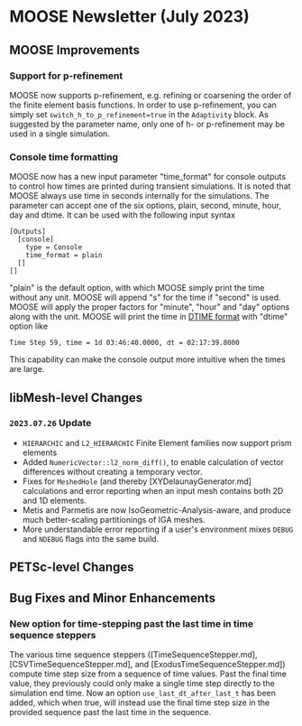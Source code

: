 # MOOSE Newsletter (July 2023)

## MOOSE Improvements

### Support for p-refinement

MOOSE now supports p-refinement, e.g. refining or coarsening the order of
the finite element basis functions. In order to use p-refinement, you
can simply set `switch_h_to_p_refinement=true` in the `Adaptivity` block.
As suggested by the parameter name, only one of h- or p-refinement may be used
in a single simulation.

### Console time formatting

MOOSE now has a new input parameter "time_format" for console outputs to control
how times are printed during transient simulations. It is noted that MOOSE always
use time in seconds internally for the simulations. The parameter can accept one
of the six options, plain, second, minute, hour, day and dtime. It can be used with
the following input syntax

```
[Outputs]
  [console]
    type = Console
    time_format = plain
  []
[]
```

"plain" is the default option, with which MOOSE simply print the time without any unit.
MOOSE will append "s" for the time if "second" is used.
MOOSE will apply the proper factors for "minute", "hour" and "day" options along with the unit.
MOOSE will print the time in [DTIME format](gnu.org/software/pspp/manual/html_node/Time-and-Date-Formats.html)
with "dtime" option like

```
Time Step 59, time = 1d 03:46:40.0000, dt = 02:17:39.8000
```

This capability can make the console output more intuitive when the times are large.

## libMesh-level Changes

### `2023.07.26` Update

- `HIERARCHIC` and `L2_HIERARCHIC` Finite Element families now support
  prism elements
- Added `NumericVector::l2_norm_diff()`, to enable calculation of
  vector differences without creating a temporary vector.
- Fixes for `MeshedHole` (and thereby [XYDelaunayGenerator.md]
  calculations and error reporting when an input mesh contains both 2D
  and 1D elements.
- Metis and Parmetis are now IsoGeometric-Analysis-aware, and produce
  much better-scaling partitionings of IGA meshes.
- More understandable error reporting if a user's environment mixes
  `DEBUG` and `NDEBUG` flags into the same build.

## PETSc-level Changes

## Bug Fixes and Minor Enhancements

### New option for time-stepping past the last time in time sequence steppers

The various time sequence steppers ([TimeSequenceStepper.md], [CSVTimeSequenceStepper.md],
and [ExodusTimeSequenceStepper.md]) compute time step size from a sequence of
time values. Past the final time value, they previously could only make a single
time step directly to the simulation end time. Now an option
`use_last_dt_after_last_t` has been added, which when true, will instead use
the final time step size in the provided sequence past the last time in the sequence.
